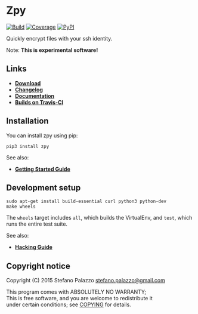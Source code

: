 # Zpy

[![Build](https://img.shields.io/travis/sfstpala/zpy.svg?style=flat-square)](https://travis-ci.org/sfstpala/zpy)
[![Coverage](https://img.shields.io/coveralls/sfstpala/zpy.svg?style=flat-square)](https://coveralls.io/r/sfstpala/zpy)
[![PyPI](https://img.shields.io/pypi/v/zpy.svg?style=flat-square)](https://pypi.python.org/pypi/pcr)

Quickly encrypt files with your ssh identity.

Note: **This is experimental software!**

## Links

 - [**Download**](https://pypi.python.org/pypi/zpy)
 - [**Changelog**](CHANGELOG.md)
 - [**Documentation**](doc/)
 - [**Builds on Travis-CI**](https://travis-ci.org/sfstpala/zpy)

## Installation

You can install zpy using pip:

    pip3 install zpy

See also:

 - [**Getting Started Guide**](doc/getting_started.md)

## Development setup

    sudo apt-get install build-essential curl python3 python-dev
    make wheels

The `wheels` target includes `all`, which builds the VirtualEnv, and `test`, which runs the entire test suite.

See also:

 - [**Hacking Guide**](doc/hacking.md)

## Copyright notice

Copyright (C) 2015  Stefano Palazzo <stefano.palazzo@gmail.com>

This program comes with ABSOLUTELY NO WARRANTY;  
This is free software, and you are welcome to redistribute it  
under certain conditions; see [COPYING](COPYING) for details.
